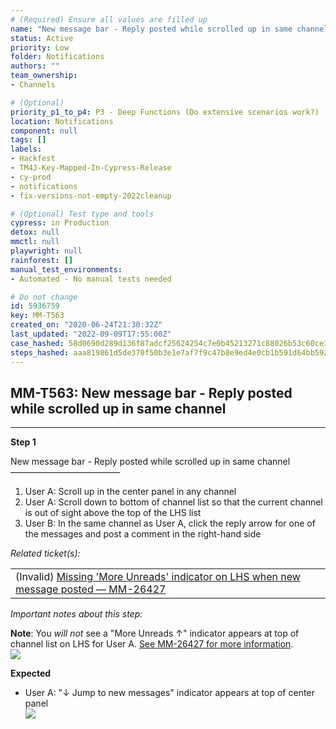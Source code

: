 ```yaml
---
# (Required) Ensure all values are filled up
name: "New message bar - Reply posted while scrolled up in same channel"
status: Active
priority: Low
folder: Notifications
authors: ""
team_ownership: 
- Channels

# (Optional)
priority_p1_to_p4: P3 - Deep Functions (Do extensive scenarios work?)
location: Notifications
component: null
tags: []
labels: 
- Hackfest
- TM4J-Key-Mapped-In-Cypress-Release
- cy-prod
- notifications
- fix-versions-not-empty-2022cleanup

# (Optional) Test type and tools
cypress: in Production
detox: null
mmctl: null
playwright: null
rainforest: []
manual_test_environments: 
- Automated - No manual tests needed

# Do not change
id: 5936759
key: MM-T563
created_on: "2020-06-24T21:30:32Z"
last_updated: "2022-09-09T17:55:00Z"
case_hashed: 58d0690d289d136f87adcf25624254c7e0b45213271c88026b53c60ce3c6b629b6d3968124e1fdade0f75b03ca31df3b
steps_hashed: aaa819861d5de370f50b3e1e7af7f9c47b8e9ed4e0cb1b591d64bb592047377b92bf3f11835c394fdd8c031cae5d5870
---
```


<!-- (Auto-generated) Based on frontmatter's "key" and "name" -->

## MM-T563: New message bar - Reply posted while scrolled up in same channel

---

**Step 1**

New message bar - Reply posted while scrolled up in same channel\
–––––––––––––––––––––––––

1. User A: Scroll up in the center panel in any channel
2. User A: Scroll down to bottom of channel list so that the current channel is out of sight above the top of the LHS list
3. User B: In the same channel as User A, click the reply arrow for one of the messages and post a comment in the right-hand side

_Related ticket(s):_

|                                                                                                                                          |
| ---------------------------------------------------------------------------------------------------------------------------------------- |
| (Invalid) [Missing 'More Unreads' indicator on LHS when new message posted — MM-26427](https://mattermost.atlassian.net/browse/MM-26427) |

_Important notes about this step:_

**Note**: You _will not_ see a "More Unreads ↑" indicator appears at top of channel list on LHS for User A. [See MM-26427 for more information](https://mattermost.atlassian.net/browse/MM-26427).\
![](https://smartbear-tm4j-prod-us-west-2-attachment-rich-text.s3.us-west-2.amazonaws.com/embedded-f3277290f945470c4add5d21ef3dc7ca7b74388fc7152bfb6b99ae58c66a95a8-1588354875621-1588354875621.png)

**Expected**

- User A: "↓ Jump to new messages" indicator appears at top of center panel\
  ![](https://smartbear-tm4j-prod-us-west-2-attachment-rich-text.s3.us-west-2.amazonaws.com/embedded-f3277290f945470c4add5d21ef3dc7ca7b74388fc7152bfb6b99ae58c66a95a8-1588564302605-Screen+Shot+2020-05-03+at+8.51.17+PM.png)
